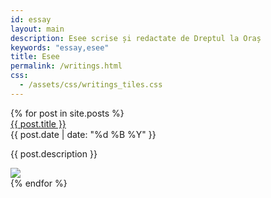 ```yaml
---
id: essay
layout: main
description: Esee scrise și redactate de Dreptul la Oraș
keywords: "essay,esee"
title: Esee
permalink: /writings.html
css:
  - /assets/css/writings_tiles.css
---
```

<div class="writings-wrapper">
    <div class="writings-columns">
        {% for post in site.posts %}
	        <div class="writings-tile">
	            <div class="writings-title"><a href="{{ post.url }}">{{ post.title }}</a></div>
	            <div class="writings-date">{{ post.date | date: "%d %B %Y" }}</div>
	            <p>{{ post.description }}</p>
	            <a href="{{ post.url }}"><img src="{{ post.image.url }}"/></a>
	        </div>
	    {% endfor %}
	</div>
</div>
